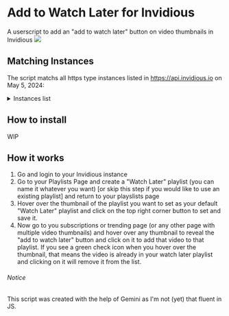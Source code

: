 # Add to Watch Later for Invidious
A userscript to add an "add to watch later" button on video thumbnails in Invidious
![](https://github.com/walsgit/a2wl.gif)

## Matching Instances
The script matchs all https type instances listed in https://api.invidious.io on May 5, 2024:

<details>
<summary>Instances list</summary>
https://yt.artemislena.eu
https://yewtu.be
https://invidious.fdn.fr
https://vid.puffyan.us
https://invidious.nerdvpn.de
https://invidious.pr...segfau.lt
https://invidious.lunar.icu
https://inv.tux.pizza
https://invidious.flokinet.to
https://iv.ggtyler.dev
https://inv.nadeko.net
https://iv.nboeck.de
https://invidious.protokolla.fi
https://invidious.private.coffee
https://inv.us.projectsegfau.lt
https://invidious.perennialte.ch
https://invidious.jing.rocks
https://invidious.drgns.space
https://invidious.ei...zocken.eu
https://inv.oikei.net
https://vid.lilay.dev
https://iv.datura.network
https://yt.drgnz.club
https://yt.cdaut.de
https://invidious.privacydev.net
https://iv.melmac.space
</details>

## How to install
WIP

## How it works
 1. Go and login to your Invidious instance
 2. Go to your Playlists Page and create a "Watch Later" playlist (you can name it whatever you want) [or skip this step if you would like to use an existing playlist] and return to your playslists page 
 3. Hover over the thumbnail of the playlist you want to set as your default "Watch Later" playlist and click on the top right corner button to set and save it.
 4. Now go to you subscriptions or trending page (or any other page with multiple video thumbnails) and hover over any thumbnail to reveal the "add to watch later" button and click on it to add that video to that playlist. If you see a green check icon when you hover over the thumbnail, that means the video is already in your watch later playlist and clicking on it will remove it from the list.

###### Notice
This script was created with the help of Gemini as I'm not (yet) that fluent in JS.